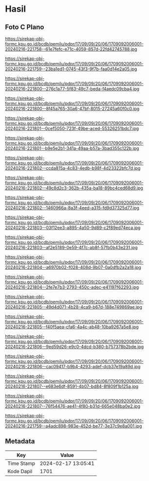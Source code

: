 # Hasil

## Foto C Plano

https://sirekap-obj-formc.kpu.go.id/bcdb/pemilu/pdpr/17/09/09/20/06/1709092006001-20240216-221758--61e7fefc-e71c-4059-857d-22fd42745788.jpg

https://sirekap-obj-formc.kpu.go.id/bcdb/pemilu/pdpr/17/09/09/20/06/1709092006001-20240216-221759--23ba1ed1-0745-43f3-9f7b-faa0d14e2a05.jpg

https://sirekap-obj-formc.kpu.go.id/bcdb/pemilu/pdpr/17/09/09/20/06/1709092006001-20240216-221800--276c1a77-5f83-49c7-beda-f4aedc09cba4.jpg

https://sirekap-obj-formc.kpu.go.id/bcdb/pemilu/pdpr/17/09/09/20/06/1709092006001-20240216-221800--8f45a765-30a6-47bf-8015-27245a60f0c0.jpg

https://sirekap-obj-formc.kpu.go.id/bcdb/pemilu/pdpr/17/09/09/20/06/1709092006001-20240216-221801--0cef5050-723f-49be-aced-55326251bdc7.jpg

https://sirekap-obj-formc.kpu.go.id/bcdb/pemilu/pdpr/17/09/09/20/06/1709092006001-20240216-221801--b9e5e2b1-341a-49aa-b57a-3bad355c122b.jpg

https://sirekap-obj-formc.kpu.go.id/bcdb/pemilu/pdpr/17/09/09/20/06/1709092006001-20240216-221802--ccda815a-4c83-4edb-b98f-4d23322bfc7d.jpg

https://sirekap-obj-formc.kpu.go.id/bcdb/pemilu/pdpr/17/09/09/20/06/1709092006001-20240216-221802--49c8d2c3-362b-435a-ba18-89bc4ced68d9.jpg

https://sirekap-obj-formc.kpu.go.id/bcdb/pemilu/pdpr/17/09/09/20/06/1709092006001-20240216-221802--1460966a-8a3f-4eed-a315-fd9d37325d77.jpg

https://sirekap-obj-formc.kpu.go.id/bcdb/pemilu/pdpr/17/09/09/20/06/1709092006001-20240216-221803--03f12ee3-a895-4a50-9d89-c2f89ed74eca.jpg

https://sirekap-obj-formc.kpu.go.id/bcdb/pemilu/pdpr/17/09/09/20/06/1709092006001-20240216-221803--af2e5189-0e59-4f7c-ab8f-57fb0b43e231.jpg

https://sirekap-obj-formc.kpu.go.id/bcdb/pemilu/pdpr/17/09/09/20/06/1709092006001-20240216-221804--a6970b02-f028-408d-9b07-0a0dfb2a2a18.jpg

https://sirekap-obj-formc.kpu.go.id/bcdb/pemilu/pdpr/17/09/09/20/06/1709092006001-20240216-221804--2fe7e7b3-2793-450c-adec-e41197f62293.jpg

https://sirekap-obj-formc.kpu.go.id/bcdb/pemilu/pdpr/17/09/09/20/06/1709092006001-20240216-221805--49d4d071-4b28-4ca9-b67d-188e749869ae.jpg

https://sirekap-obj-formc.kpu.go.id/bcdb/pemilu/pdpr/17/09/09/20/06/1709092006001-20240216-221805--f40f5aea-cfa6-4a4c-ab48-10ba9267a5e8.jpg

https://sirekap-obj-formc.kpu.go.id/bcdb/pemilu/pdpr/17/09/09/20/06/1709092006001-20240216-221806--9ed59d26-e9c0-4dcd-b380-b757378b2bde.jpg

https://sirekap-obj-formc.kpu.go.id/bcdb/pemilu/pdpr/17/09/09/20/06/1709092006001-20240216-221806--cac09417-b9b4-4293-adef-dcb37e19a89d.jpg

https://sirekap-obj-formc.kpu.go.id/bcdb/pemilu/pdpr/17/09/09/20/06/1709092006001-20240216-221807--e683e6df-8591-4b07-bd84-8f809f1b125a.jpg

https://sirekap-obj-formc.kpu.go.id/bcdb/pemilu/pdpr/17/09/09/20/06/1709092006001-20240216-221807--76f54476-ae41-4f80-b31d-665e048ba0e2.jpg

https://sirekap-obj-formc.kpu.go.id/bcdb/pemilu/pdpr/17/09/09/20/06/1709092006001-20240216-221759--a4adc898-983e-452d-be77-3e37c9e8a001.jpg


## Metadata

| Key        | Value               |
| ---------- | ------------------- |
| Time Stamp | 2024-02-17 13:05:41 |
| Kode Dapil | 1701                |



